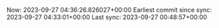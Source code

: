 Now: 2023-09-27 04:36:26.826027+00:00 Earliest commit since sync: 2023-09-27 04:33:01+00:00 Last sync: 2023-09-27 00:48:57+00:00
